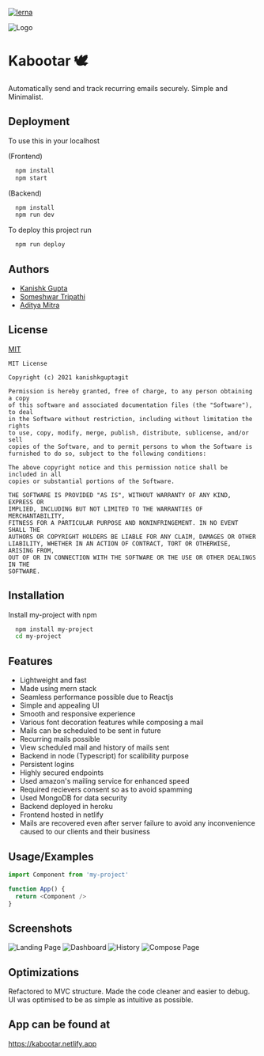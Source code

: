 
[![lerna](https://img.shields.io/badge/maintained%20with-lerna-cc00ff.svg)](https://lerna.js.org/)


![Logo](https://i.ibb.co/5n2XNcj/icon.png)

    
# Kabootar 🕊️

Automatically send and track recurring emails securely. Simple and Minimalist.


## Deployment

To use this in your localhost

(Frontend)
```bash
  npm install
  npm start
```

(Backend)
```bash
  npm install
  npm run dev
```

To deploy this project run

```bash
  npm run deploy
```

  
## Authors

- [Kanishk Gupta](https://github.com/kanishkguptagit)
- [Someshwar Tripathi](https://github.com/neonbhai)
- [Aditya Mitra](https://aditya-mitra.github.io)


  
## License

[MIT](https://choosealicense.com/licenses/mit/)

```
MIT License

Copyright (c) 2021 kanishkguptagit

Permission is hereby granted, free of charge, to any person obtaining a copy
of this software and associated documentation files (the "Software"), to deal
in the Software without restriction, including without limitation the rights
to use, copy, modify, merge, publish, distribute, sublicense, and/or sell
copies of the Software, and to permit persons to whom the Software is
furnished to do so, subject to the following conditions:

The above copyright notice and this permission notice shall be included in all
copies or substantial portions of the Software.

THE SOFTWARE IS PROVIDED "AS IS", WITHOUT WARRANTY OF ANY KIND, EXPRESS OR
IMPLIED, INCLUDING BUT NOT LIMITED TO THE WARRANTIES OF MERCHANTABILITY,
FITNESS FOR A PARTICULAR PURPOSE AND NONINFRINGEMENT. IN NO EVENT SHALL THE
AUTHORS OR COPYRIGHT HOLDERS BE LIABLE FOR ANY CLAIM, DAMAGES OR OTHER
LIABILITY, WHETHER IN AN ACTION OF CONTRACT, TORT OR OTHERWISE, ARISING FROM,
OUT OF OR IN CONNECTION WITH THE SOFTWARE OR THE USE OR OTHER DEALINGS IN THE
SOFTWARE.
```
## Installation 

Install my-project with npm

```bash 
  npm install my-project
  cd my-project
```
    
## Features
- Lightweight and fast
- Made using mern stack
- Seamless performance possible due to Reactjs
- Simple and appealing UI
- Smooth and responsive experience
- Various font decoration features while composing a mail
- Mails can be scheduled to be sent in future
- Recurring mails possible
- View scheduled mail and history of mails sent
- Backend in node (Typescript) for scalibility purpose
- Persistent logins
- Highly secured endpoints
- Used amazon's mailing service for enhanced speed
- Required recievers consent so as to avoid spamming
- Used MongoDB for data security
- Backend deployed in heroku
- Frontend hosted in netlify
- Mails are recovered even after server failure to avoid any inconvenience caused to our clients and their business

  
## Usage/Examples

```javascript
import Component from 'my-project'

function App() {
  return <Component />
}
```

  
## Screenshots

![Landing Page](https://i.ibb.co/TPMmpV0/landing.png)
![Dashboard](https://i.ibb.co/23rzqC6/dashboard.png)
![History](https://i.ibb.co/99ZL5dJ/History.png)
![Compose Page](https://i.ibb.co/ygC1NLc/compose.png)

  
## Optimizations

Refactored to MVC structure. Made the code cleaner and easier to debug. UI was optimised to be as simple as intuitive as possible.


## App can be found at

https://kabootar.netlify.app
  
